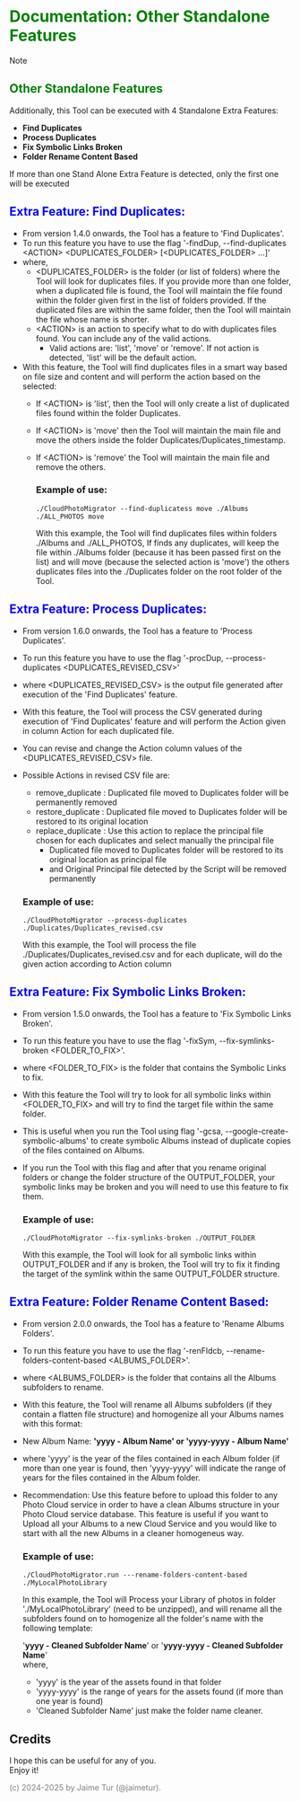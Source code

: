 # <span style="color:green">Documentation: Other Standalone Features</span>

> [!NOTE]
> ## <span style="color:green">Other Standalone Features</span>
>Additionally, this Tool can be executed with 4 Standalone Extra Features: 
> 
> - **Find Duplicates** 
> - **Process Duplicates** 
> - **Fix Symbolic Links Broken** 
> - **Folder Rename Content Based** 
>
> If more than one Stand Alone Extra Feature is detected, only the first one will be executed



## <span style="color:blue">Extra Feature: Find Duplicates:</span>
- From version 1.4.0 onwards, the Tool has a feature to 'Find Duplicates'. 
- To run this feature you have to use the flag '-findDup, --find-duplicates \<ACTION> \<DUPLICATES_FOLDER> [\<DUPLICATES_FOLDER> ...]'
- where, 
    - \<DUPLICATES_FOLDER> is the folder (or list of folders) where the Tool will look for duplicates files. If you provide more than one folder, when a duplicated file is found, the Tool will maintain the file found within the folder given first in the list of folders provided. If the duplicated files are within the same folder, then the Tool will maintain the file whose name is shorter.
    - \<ACTION> is an action to specify what to do with duplicates files found. You can include any of the valid actions. 
      - Valid actions are: 'list', 'move' or 'remove'. If not action is detected, 'list' will be the default action.
- With this feature, the Tool will find duplicates files in a smart way based on file size and content and will perform the action based on the <ACTION> selected:
  - If \<ACTION> is 'list', then the Tool will only create a list of duplicated files found within the folder Duplicates. 
  - If \<ACTION> is 'move' then the Tool will maintain the main file and move the others inside the folder Duplicates/Duplicates_timestamp. 
  - If \<ACTION> is 'remove' the Tool will maintain the main file and remove the others.


    ### Example of use:
    ```
    ./CloudPhotoMigrator --find-duplicatess move ./Albums ./ALL_PHOTOS move
    ```
    With this example, the Tool will find duplicates files within folders ./Albums and ./ALL_PHOTOS,
    If finds any duplicates, will keep the file within ./Albums folder (because it has been passed first on the list)
    and will move (because the selected action is 'move') the others duplicates files into the ./Duplicates folder on the root folder of the Tool.


## <span style="color:blue">Extra Feature: Process Duplicates:</span>
- From version 1.6.0 onwards, the Tool has a feature to 'Process Duplicates'. 
- To run this feature you have to use the flag '-procDup, --process-duplicates <DUPLICATES_REVISED_CSV>'
- where <DUPLICATES_REVISED_CSV> is the output file generated after execution of the 'Find Duplicates' feature.
- With this feature, the Tool will process the CSV generated during execution of 'Find Duplicates' feature and will perform the Action given in column Action for each duplicated file.
- You can revise and change the Action column values of the <DUPLICATES_REVISED_CSV> file.
- Possible Actions in revised CSV file are:
    - remove_duplicate  : Duplicated file moved to Duplicates folder will be permanently removed
    - restore_duplicate : Duplicated file moved to Duplicates folder will be restored to its original location
    - replace_duplicate : Use this action to replace the principal file chosen for each duplicates and select manually the principal file
        - Duplicated file moved to Duplicates folder will be restored to its original location as principal file
        - and Original Principal file detected by the Script will be removed permanently

    ### Example of use:
    ```
    ./CloudPhotoMigrator --process-duplicates ./Duplicates/Duplicates_revised.csv
    ```
    With this example, the Tool will process the file ./Duplicates/Duplicates_revised.csv
    and for each duplicate, will do the given action according to Action column

## <span style="color:blue">Extra Feature: Fix Symbolic Links Broken:</span>
- From version 1.5.0 onwards, the Tool has a feature to 'Fix Symbolic Links Broken'. 
- To run this feature you have to use the flag '-fixSym, --fix-symlinks-broken <FOLDER_TO_FIX>'.
- where <FOLDER_TO_FIX> is the folder that contains the Symbolic Links to fix.
- With this feature the Tool will try to look for all symbolic links within <FOLDER_TO_FIX> and will try to find the target file within the same folder.
- This is useful when you run the Tool using flag '-gcsa, --google-create-symbolic-albums' to create symbolic Albums instead of duplicate copies of the files contained on Albums.
- If you run the Tool with this flag and after that you rename original folders or change the folder structure of the OUTPUT_FOLDER, your symbolic links may be broken and you will need to use this feature to fix them.

    ### Example of use:
    ```
    ./CloudPhotoMigrator --fix-symlinks-broken ./OUTPUT_FOLDER 
    ```
    With this example, the Tool will look for all symbolic links within OUTPUT_FOLDER and if any is broken,
    the Tool will try to fix it finding the target of the symlink within the same OUTPUT_FOLDER structure.


## <span style="color:blue">Extra Feature: Folder Rename Content Based:</span>
- From version 2.0.0 onwards, the Tool has a feature to 'Rename Albums Folders'.
- To run this feature you have to use the flag '-renFldcb, --rename-folders-content-based <ALBUMS_FOLDER>'.
- where <ALBUMS_FOLDER> is the folder that contains all the Albums subfolders to rename.
- With this feature, the Tool will rename all Albums subfolders (if they contain a flatten file structure) and homogenize all your Albums names with this format:  
- New Album Name: **'yyyy - Album Name' or 'yyyy-yyyy - Album Name'**  
- where 'yyyy' is the year of the files contained in each Album folder (if more than one year is found, then 'yyyy-yyyy' will indicate the range of years for the files contained in the Album folder.
- Recommendation: Use this feature before to upload this folder to any Photo Cloud service in order to have a clean Albums structure in your Photo Cloud service database.  This feature is useful if you want to Upload all your Albums to a new Cloud Service and you would like to start with all the new Albums in a cleaner homogeneus way.  

    ### Example of use:
    ```
    ./CloudPhotoMigrator.run ---rename-folders-content-based ./MyLocalPhotoLibrary
    ```
    In this example, the Tool will Process your Library of photos in folder './MyLocalPhotoLibrary' (need to be unzipped), and will rename all the subfolders found on to homogenize all the folder's name with the following template:   
    
    '**yyyy - Cleaned Subfolder Name**' or '**yyyy-yyyy - Cleaned Subfolder Name**'  
     where, 
    - 'yyyy' is the year of the assets found in that folder
    - 'yyyy-yyyy' is the range of years for the assets found (if more than one year is found)  
    - 'Cleaned Subfolder Name' just make the folder name cleaner.  


## Credits
I hope this can be useful for any of you.  
Enjoy it!

<span style="color:grey">(c) 2024-2025 by Jaime Tur (@jaimetur).</span>  

